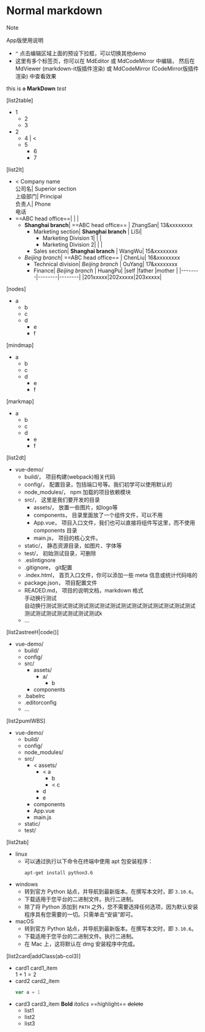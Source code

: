 # Normal markdown

> [!note]
> App版使用说明
> 
> - `^` 点击编辑区域上面的预设下拉框，可以切换其他demo
> - 这里有多个标签页，你可以在 MdEditor 或 MdCodeMirror 中编辑，
>   然后在 MdViewer (markdown-it版插件渲染) 或
>   MdCodeMirror (CodeMirror版插件渲染) 中查看效果

this is ~~a~~ **MarkDown** *test*

[list2table]

- 1
  - 2
  - 3
- 2
  - 4 | <
  - 5
    - 6
    - 7

[list2lt]

- < Company name<br>公司名| Superior section<br>上级部门| Principal<br>负责人| Phone<br>电话
- ==ABC head office==| | | 
  - **Shanghai branch**| ==ABC head office==  | ZhangSan| 13&xxxxxxxx
    - Marketing section| **Shanghai branch** | LiSi| 
      - Marketing Division 1| | | 
      - Marketing Division 2| | | 
    - Sales section| **Shanghai branch** | WangWu| 15&xxxxxxxx
  - *Beijing branch*| ==ABC head office==  | ChenLiu| 16&xxxxxxxx
    - Technical division| *Beijing branch* | OuYang| 17&xxxxxxxx
    - Finance| *Beijing branch* | HuangPu| 
      |self    |father  |mother  |
      |--------|--------|--------|
      |201xxxxx|202xxxxx|203xxxxx|

[nodes]

- a
  - b
  - c
  - d
    - e
    - f

[mindmap]

- a
  - b
  - c
  - d
    - e
    - f

[markmap]

- a
  - b
  - c
  - d
    - e
    - f

[list2dt]

- vue-demo/
  - build/， 项目构建(webpack)相关代码
  - config/， 配置目录，包括端口号等。我们初学可以使用默认的
  - node_modules/， npm 加载的项目依赖模块
  - src/， 这里是我们要开发的目录
    - assets/， 放置一些图片，如logo等
    - components， 目录里面放了一个组件文件，可以不用
    - App.vue， 项目入口文件，我们也可以直接将组件写这里，而不使用 components 目录
    - main.js， 项目的核心文件。
  - static/， 静态资源目录，如图片、字体等
  - test/， 初始测试目录，可删除
  - .eslintignore
  - .gitignore， git配置
  - .index.html， 首页入口文件，你可以添加一些 meta 信息或统计代码啥的
  - package.json， 项目配置文件
  - READED.md， 项目的说明文档，markdown 格式<br>手动换行测试<br>自动换行测试测试测试测试测试测试测试测试测试测试测试测试测试测试测试测试测试测试测试测试测试k
  - ...

[list2astreeH|code()]

- vue-demo/
	- build/
	- config/
	- src/
		- assets/
			- a/
				- b
		- components
	- .babelrc
	- .editorconfig
	- ...

[list2pumlWBS]

- vue-demo/
  - build/
  - config/
  - node_modules/
  - src/
    - < assets/
      - < a
        - b
        - < c
      - d
      - e
    - components
    - App.vue
    - main.js
  - static/
  - test/

[list2tab]

- linux
  - 可以通过执行以下命令在终端中使用 apt 包安装程序：
    ```shell
    apt-get install python3.6
    ```
- windows
  - 转到官方 Python 站点，并导航到最新版本。在撰写本文时，即 `3.10.6`。
  - 下载适用于您平台的二进制文件。执行二进制。
  - 除了将 Python 添加到 `PATH` 之外，您不需要选择任何选项，因为默认安装程序具有您需要的一切。只需单击“安装”即可。
- macOS
  - 转到官方 Python 站点，并导航到最新版本。在撰写本文时，即 `3.10.6`。
  - 下载适用于您平台的二进制文件。执行二进制。
  - 在 Mac 上，这将默认在 dmg 安装程序中完成。

[list2card|addClass(ab-col3)]

- card1
  card1_item<br>$1+1=2$
- card2
  card2_item
  ```js
  var a = 1
  ```
- card3
  card3_item
  **Bold** *italics* ==highlight== ~~delete~~
  - list1
  - list2
  - list3
